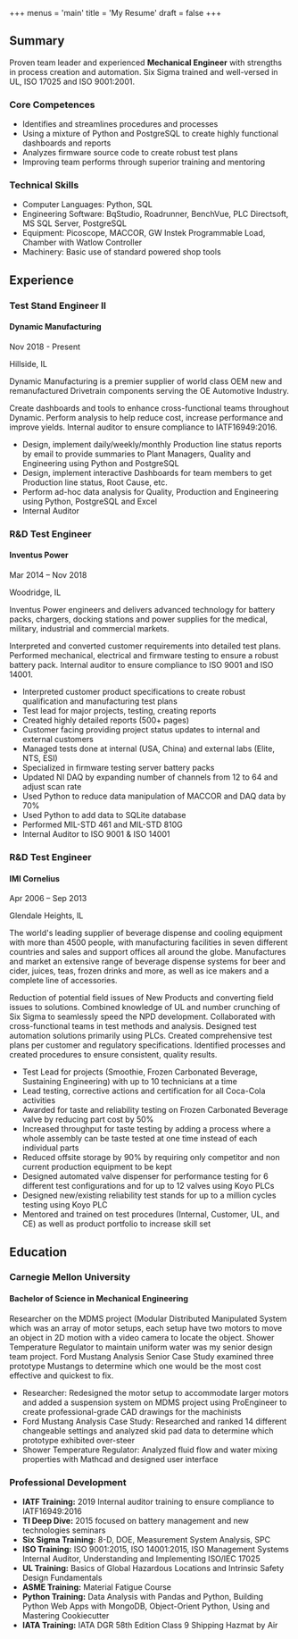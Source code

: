+++
menus = 'main'
title = 'My Resume'
draft = false
+++

## Summary

Proven team leader and experienced **Mechanical Engineer** with strengths in process
creation and automation. 
Six Sigma trained and well-versed in UL, ISO 17025 and ISO 9001:2001.
 
### Core Competences

- Identifies and streamlines procedures and processes
- Using a mixture of Python and PostgreSQL to create highly functional dashboards
  and reports
- Analyzes firmware source code to create robust test plans
- Improving team performs through superior training and mentoring

### Technical Skills
  
- Computer Languages: Python, SQL
- Engineering Software: BqStudio, Roadrunner, BenchVue, PLC Directsoft, MS SQL
  Server, PostgreSQL
- Equipment: Picoscope, MACCOR, GW Instek Programmable Load, Chamber with Watlow
  Controller
- Machinery: Basic use of standard powered shop tools

## Experience

### Test Stand Engineer II

#### Dynamic Manufacturing

Nov 2018 - Present

Hillside, IL

Dynamic Manufacturing is a premier supplier of world class OEM new and
remanufactured Drivetrain components serving the OE Automotive Industry.

Create dashboards and tools to enhance cross-functional teams throughout
Dynamic.
Perform analysis to help reduce cost, increase performance and improve yields.
Internal auditor to ensure compliance to IATF16949:2016.

- Design, implement daily/weekly/monthly Production line status reports by
  email to provide summaries to Plant Managers, Quality and Engineering using
  Python and PostgreSQL
- Design, implement interactive Dashboards for team members to get Production
  line status, Root Cause, etc.
- Perform ad-hoc data analysis for Quality, Production and Engineering using
  Python, PostgreSQL and Excel
- Internal Auditor

### R&D Test Engineer

#### Inventus Power

Mar 2014 – Nov 2018

Woodridge, IL

Inventus Power engineers and delivers advanced technology for battery packs, 
chargers, docking stations and power supplies for the medical, military, 
industrial and commercial markets.

Interpreted and converted customer requirements into detailed test plans. 
Performed mechanical, electrical and firmware testing to ensure a robust battery 
pack. 
Internal auditor to ensure compliance to ISO 9001 and ISO 14001.

- Interpreted customer product specifications to create robust qualification and 
  manufacturing test plans
- Test lead for major projects, testing, creating reports
- Created highly detailed reports (500+ pages)
- Customer facing providing project status updates to internal and external 
  customers
- Managed tests done at internal (USA, China) and external labs (Elite, NTS, ESI)
- Specialized in firmware testing server battery packs
- Updated NI DAQ by expanding number of channels from 12 to 64 and adjust scan
  rate
- Used Python to reduce data manipulation of MACCOR and DAQ data by 70%
- Used Python to add data to SQLite database
- Performed MIL-STD 461 and MIL-STD 810G
- Internal Auditor to ISO 9001 & ISO 14001

### R&D Test Engineer

#### IMI Cornelius

Apr 2006 – Sep 2013

Glendale Heights, IL

The world's leading supplier of beverage dispense and cooling equipment with 
more than 4500 people, with manufacturing facilities in seven different 
countries and sales and support offices all around the globe. 
Manufactures and market an extensive range of beverage dispense systems for beer 
and cider, juices, teas, frozen drinks and more, as well as ice makers and a 
complete line of accessories.

Reduction of potential field issues of New Products and converting field issues 
to solutions. 
Combined knowledge of UL and number crunching of Six Sigma to seamlessly speed 
the NPD development. 
Collaborated with cross-functional teams in test methods and analysis. 
Designed test automation solutions primarily using PLCs. 
Created comprehensive test plans per customer and regulatory specifications. 
Identified processes and created procedures to ensure consistent, quality 
results.

- Test Lead for projects (Smoothie, Frozen Carbonated Beverage, Sustaining 
  Engineering) with up to 10 technicians at a time
- Lead testing, corrective actions and certification for all Coca-Cola activities
- Awarded for taste and reliability testing on Frozen Carbonated Beverage valve 
  by reducing part cost by 50%
- Increased throughput for taste testing by adding a process where a whole 
  assembly can be taste tested at one time instead of each individual parts
- Reduced offsite storage by 90% by requiring only competitor and non current 
  production equipment to be kept
- Designed automated valve dispenser for performance testing for 6 different 
  test configurations and for up to 12 valves using Koyo PLCs
- Designed new/existing reliability test stands for up to a million cycles 
  testing using Koyo PLC
- Mentored and trained on test procedures (Internal, Customer, UL, and CE) as 
  well as product portfolio to increase skill set

## Education 

### Carnegie Mellon University

#### Bachelor of Science in Mechanical Engineering

Researcher on the MDMS project (Modular Distributed Manipulated System which was
an array of motor setups, each setup have two motors to move an object in 2D
motion with a video camera to locate the object.
Shower Temperature Regulator to maintain uniform water was my senior design
team project.
Ford Mustang Analysis Senior Case Study examined three prototype Mustangs to
determine which one would be the most cost effective and quickest to fix.

- Researcher: Redesigned the motor setup to accommodate larger motors and added
  a suspension system on MDMS project using ProEngineer to create 
  professional-grade CAD drawings for the machinists
- Ford Mustang Analysis Case Study: Researched and ranked 14 different
  changeable settings and analyzed skid pad data to determine which prototype
  exhibited over-steer
- Shower Temperature Regulator: Analyzed fluid flow and water mixing properties
  with Mathcad and designed user interface

### Professional Development

- **IATF Training:** 2019 Internal auditor training to ensure compliance to IATF16949:2016
- **TI Deep Dive:** 2015 focused on battery management and new technologies seminars
- **Six Sigma Training:** 8-D, DOE, Measurement System Analysis, SPC
- **ISO Training:** ISO 9001:2015, ISO 14001:2015, ISO Management Systems Internal
  Auditor, Understanding and Implementing ISO/IEC 17025
- **UL Training:** Basics of Global Hazardous Locations and Intrinsic Safety Design
  Fundamentals 
- **ASME Training:** Material Fatigue Course
- **Python Training:** Data Analysis with Pandas and Python, Building Python Web Apps
  with MongoDB, Object-Orient Python, Using and Mastering Cookiecutter
- **IATA Training:** IATA DGR 58th Edition Class 9 Shipping Hazmat by Air
